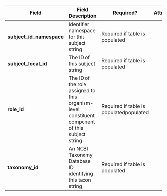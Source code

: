Field | Field Description | Required? |  Attributes | Extra Info 
------|-------------------|-----------|-------------|------------
**subject_id_namespace** | Identifier namespace for this subject string | Required if table is populated
**subject_local_id** | The ID of this subject string | Required if table is populated
**role_id** | The ID of the role assigned to this organism-level constituent component of this subject string | Required if table is populatedpopulated
**taxonomy_id** | An NCBI Taxonomy Database ID identifying this taxon string | Required if table is populated